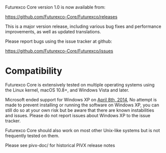 Futurexco Core version 1.0 is now available from:

  <https://github.com/Futurexco-Core/Futurexco/releases>

This is a major version release, including various bug fixes and
performance improvements, as well as updated translations.

Please report bugs using the issue tracker at github:

  <https://github.com/Futurexco-Core/Futurexco/issues>

Compatibility
==============

Futurexco Core is extensively tested on multiple operating systems using
the Linux kernel, macOS 10.8+, and Windows Vista and later.

Microsoft ended support for Windows XP on [April 8th, 2014](https://www.microsoft.com/en-us/WindowsForBusiness/end-of-xp-support),
No attempt is made to prevent installing or running the software on Windows XP, you
can still do so at your own risk but be aware that there are known instabilities and issues.
Please do not report issues about Windows XP to the issue tracker.

Futurexco Core should also work on most other Unix-like systems but is not
frequently tested on them.


Please see pivx-doc/ for historical PIVX release notes
